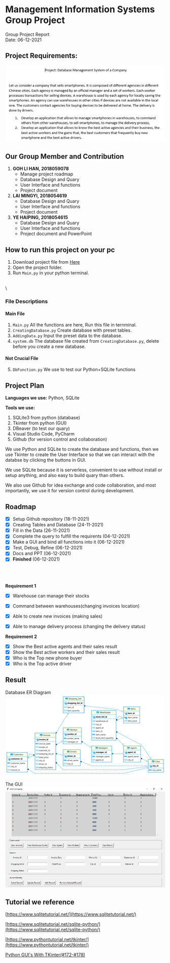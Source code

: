 # Management Information Systems Group Project

Group Project Report \
Date: 06-12-2021

## Project Requirements:

![picture 3](./attachment/2021-1118-120723.png)


## Our Group Member and Contribution 
1. **GOH LI HAN, 2018059078**
   - Manage project roadmap
   - Database Design and Quary
   - User Interface and functions
   - Project document
2. **LAI MINGYI, 2018054619**
   - Database Design and Quary
   - User Interface and functions
   - Project document
3. **YE HAIPING, 2018054615**
   - Database Design and Quary
   - User Interface and functions
   - Project document and PowerPoint


## How to run this project on your pc
1. Download project file from [Here](https://github.com/gohlihan/SQLproject)
2. Open the project folder.
3. Run ```Main.py``` in your python terminal.

\
\
### File Descriptions
#### Main File
1. ```Main.py``` All the functions are here, Run this file in ternminal.
2. ```CreatingDatabase.py``` Create database with preset tables.
3. ```AddingData.py``` Input the preset data to the database.
4. ```system.db``` The database file created from ```CreatingDatabase.py```, delete before you create a new database.

#### Not Crucial File
5. ```DbFunction.py``` We use to test our Python+SQLite functions


## Project Plan  

**Languages we use:** Python, SQLite

**Tools we use:** 
  1. SQLite3 from python (database)
  2. Tkinter from python (GUI)
  3. DBeaver (to test our quary)
  4. Visual Studio Code, PyCharm
  5. Github (for version control and collaboration)

We use Python and SQLite to create the database and functions,
then we use Tkinter to create the User Interface so that we can interact with the databse by clicking the buttons in GUI.

We use SQLite because it is serverless, convenient to use without install or setup anything, and also easy to build quary than others.

We also use Github for idea exchange and code collaboration, and most importantly, we use it for version control during development.

## Roadmap 
- [x] Setup Github repository (18-11-2021)
- [x] Creating Tables and Database (24-11-2021)
- [x] Fill in the Data (26-11-2021)
- [x] Complete the query to fulfill the requirents (04-12-2021)
- [x] Make a GUI and bind all functions into it (06-12-2021)
- [x] Test, Debug, Refine (06-12-2021)
- [x] Docs and PPT (06-12-2021)
- [x] **Finished** (06-12-2021)

\
\
\
**Requirement 1**
  - [x] Warehouse can manage their stocks
  - [x] Command between warehouses(changing invoices location)
  - [x] Able to create new invoices (making sales)
  - [x] Able to manage delivery process (changing the delivery status)


**Requirement 2**
  - [x] Show the Best active agents and their sales result
  - [x] Show the Best active workers and their sales result
  - [x] Who is the Top new phone buyer
  - [x] Who is the Top active driver

## Result
Database ER Diagram
![picture 1](./attachment/2021-1206-171359.png)  

The GUI
![picture 2](./attachment/2021-1206-171453.png)  

## Tutorial we reference
[https://www.sqlitetutorial.net/](https://www.sqlitetutorial.net/)

[https://www.sqlitetutorial.net/sqlite-python/](https://www.sqlitetutorial.net/sqlite-python/)

[https://www.pythontutorial.net/tkinter/](https://www.pythontutorial.net/tkinter/)

[Python GUI's With TKinter(#172-#178)](https://www.youtube.com/watch?v=G9seoA3Mv4Y&list=PLCC34OHNcOtoC6GglhF3ncJ5rLwQrLGnV&index=172)


